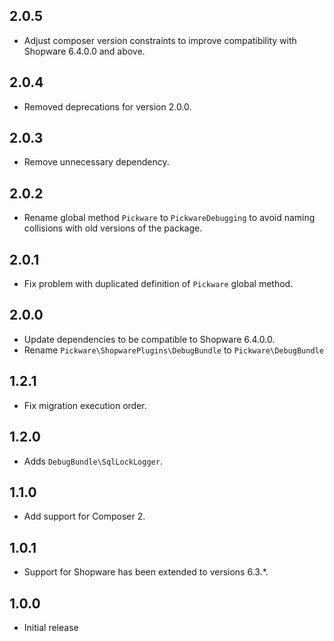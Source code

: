 ## 2.0.5

* Adjust composer version constraints to improve compatibility with Shopware 6.4.0.0 and above.


## 2.0.4

* Removed deprecations for version 2.0.0.


## 2.0.3

* Remove unnecessary dependency.


## 2.0.2

* Rename global method `Pickware` to `PickwareDebugging` to avoid naming collisions with old versions of the package.


## 2.0.1

* Fix problem with duplicated definition of `Pickware` global method.


## 2.0.0

* Update dependencies to be compatible to Shopware 6.4.0.0.
* Rename `Pickware\ShopwarePlugins\DebugBundle` to `Pickware\DebugBundle`


## 1.2.1

* Fix migration execution order.


## 1.2.0

* Adds `DebugBundle\SqlLockLogger`.


## 1.1.0

* Add support for Composer 2.


## 1.0.1

* Support for Shopware has been extended to versions 6.3.*.


## 1.0.0

* Initial release
